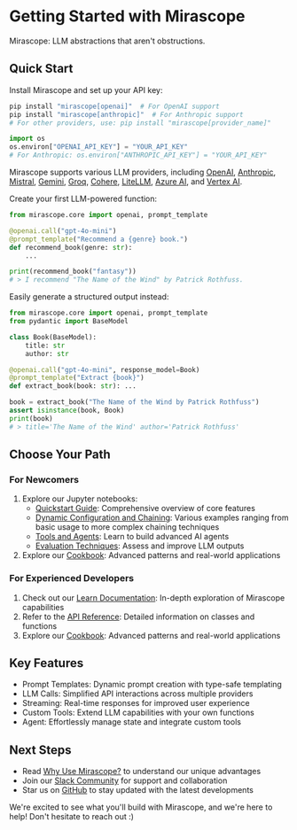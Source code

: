 # Getting Started with Mirascope

Mirascope: LLM abstractions that aren't obstructions.

## Quick Start

Install Mirascope and set up your API key:

```bash
pip install "mirascope[openai]"  # For OpenAI support
pip install "mirascope[anthropic]"  # For Anthropic support
# For other providers, use: pip install "mirascope[provider_name]"
```

```python
import os
os.environ["OPENAI_API_KEY"] = "YOUR_API_KEY"
# For Anthropic: os.environ["ANTHROPIC_API_KEY"] = "YOUR_API_KEY"
```
Mirascope supports various LLM providers, including [OpenAI](https://openai.com/), [Anthropic](https://www.anthropic.com/), [Mistral](https://mistral.ai/), [Gemini](https://gemini.google.com), [Groq](https://groq.com/), [Cohere](https://cohere.com/), [LiteLLM](https://www.litellm.ai/), [Azure AI](https://azure.microsoft.com/en-us/solutions/ai), and [Vertex AI](https://cloud.google.com/vertex-ai).


Create your first LLM-powered function:

```python
from mirascope.core import openai, prompt_template

@openai.call("gpt-4o-mini")
@prompt_template("Recommend a {genre} book.")
def recommend_book(genre: str):
    ...

print(recommend_book("fantasy"))
# > I recommend "The Name of the Wind" by Patrick Rothfuss.
```

Easily generate a structured output instead:

```python
from mirascope.core import openai, prompt_template
from pydantic import BaseModel

class Book(BaseModel):
    title: str
    author: str

@openai.call("gpt-4o-mini", response_model=Book)
@prompt_template("Extract {book}")
def extract_book(book: str): ...

book = extract_book("The Name of the Wind by Patrick Rothfuss")
assert isinstance(book, Book)
print(book)
# > title='The Name of the Wind' author='Patrick Rothfuss'
```

## Choose Your Path

### For Newcomers
1. Explore our Jupyter notebooks:
   - [Quickstart Guide](https://github.com/Mirascope/mirascope/blob/dev/examples/getting_started/quickstart.ipynb): Comprehensive overview of core features
   - [Dynamic Configuration and Chaining](https://github.com/Mirascope/mirascope/blob/dev/examples/getting_started/dynamic_configuration_and_chaining.ipynb): Various examples ranging from basic usage to more complex chaining techniques
   - [Tools and Agents](https://github.com/Mirascope/mirascope/blob/dev/examples/getting_started/tools_and_agents.ipynb): Learn to build advanced AI agents
   - [Evaluation Techniques](https://github.com/Mirascope/mirascope/blob/dev/examples/getting_started/evaluation.ipynb): Assess and improve LLM outputs
2. Explore our [Cookbook](./cookbook/index.md): Advanced patterns and real-world applications

### For Experienced Developers
1. Check out our [Learn Documentation](./learn/index.md): In-depth exploration of Mirascope capabilities
2. Refer to the [API Reference](./api/index.md): Detailed information on classes and functions
3. Explore our [Cookbook](./cookbook/index.md): Advanced patterns and real-world applications

## Key Features

- Prompt Templates: Dynamic prompt creation with type-safe templating
- LLM Calls: Simplified API interactions across multiple providers
- Streaming: Real-time responses for improved user experience
- Custom Tools: Extend LLM capabilities with your own functions
- Agent: Effortlessly manage state and integrate custom tools

## Next Steps

- Read [Why Use Mirascope?](WHY.md) to understand our unique advantages
- Join our [Slack Community](https://join.slack.com/t/mirascope-community/shared_invite/zt-2ilqhvmki-FB6LWluInUCkkjYD3oSjNA) for support and collaboration
- Star us on [GitHub](https://github.com/Mirascope/mirascope) to stay updated with the latest developments

We're excited to see what you'll build with Mirascope, and we're here to help! Don't hesitate to reach out :)